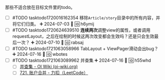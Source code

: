那些不适合放在目标文件里的todo。

- [ ] #TODO tasktodo1720016162354 移除`Article/story`目录中的所有内容，并将它们归类。 ➕ 2024-07-03 🔽 🆔 h6ymij
- [ ] #TODO tasktodo1720624639510 **连续两次**调整view的属性，或者调用requestLayout，之后在绘制的时候这两次改变都会生效吗？还是只会生效最后一次？ ➕ 2024-07-10 🔺 🆔 rabsaj
- [ ] #TODO tasktodo1721063058966 TabLayout + ViewPager滑动会出bug？ ➕ 2024-07-16 🔺 🆔 wbotes
- [ ] #TODO tasktodo1721063089962 并查集 ➕ 2024-07-16 🔺 🆔 h55whd
	- [ ] [并查集 - OI Wiki (oi-wiki.org)](https://oi-wiki.org/ds/dsu/)
	- [ ] [721. 账户合并 - 力扣（LeetCode）](https://leetcode.cn/problems/accounts-merge/description/)